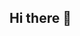 ## Hi there 👋

<!--
**loml-star/loml-star** is a ✨ _special_ ✨ repository because its `README.md` (this file) appears on your GitHub profile.

Here are some ideas to get you started:

- 🔭 I’m currently working on developing end-to-end business analysis solutions, from ETL with SQL and Python to visualization in Power BI. 
- 🌱 I’m currently learning advanced applications of Industry 4.0, Machine Learning, and Operations Management as part of my MSc in Industry Transformation Management.
- 👯 I’m looking to collaborate on projects involving data analytics, supply chain optimization, or applying machine learning to solve business problems.
- 🤔 I’m looking for help with exploring new anomaly-detection techniques and advanced time-series analysis.
- 💬 Ask me about Data Analytics, Business Intelligence, Python, SQL, Power BI, and Supply Chain Management.
- 📫 How to reach me: zelin.duan@edu.escp.eu 
- 😄 Pronouns: He/Him
- ⚡
-->
